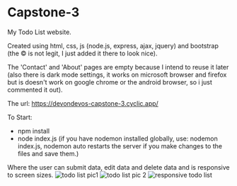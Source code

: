 # Capstone-3
My Todo List website.

Created using html, css, js (node.js, express, ajax, jquery) and bootstrap (the &copy; is not legit, I just added it there to look nice).

The 'Contact' and 'About' pages are empty because I intend to reuse it later (also there is dark mode settings, it works on microsoft browser and firefox but is doesn't work on google chrome or the android browser, so i just commented it out).

The url: https://devondevos-capstone-3.cyclic.app/

To Start:
- npm install
- node index.js (if you have nodemon installed globally, use: nodemon index.js, nodemon auto restarts the server if you make changes to the files and save them.)

Where the user can submit data, edit data and delete data and is responsive to screen sizes.
![todo list pic1](https://github.com/devondevos/Capstone-3/assets/52822153/296196f1-2cc4-47a4-9924-ce8d05c3f830)
![todo list pic 2](https://github.com/devondevos/Capstone-3/assets/52822153/6c531955-4f3c-4a61-9137-b749865122cf)
![responsive todo list](https://github.com/devondevos/Capstone-3/assets/52822153/c14999a7-26f1-4be7-8a50-3acc3dc07c4c)
